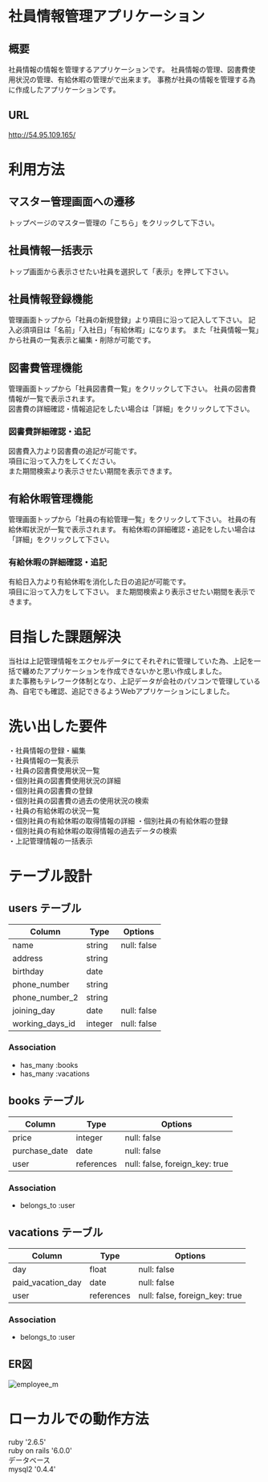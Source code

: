# 社員情報管理アプリケーション

## 概要
社員情報の情報を管理するアプリケーションです。
社員情報の管理、図書費使用状況の管理、有給休暇の管理がで出来ます。
事務が社員の情報を管理する為に作成したアプリケーションです。

## URL
http://54.95.109.165/ 
  
# 利用方法  

## マスター管理画面への遷移
   トップページのマスター管理の「こちら」をクリックして下さい。

## 社員情報一括表示
   トップ画面から表示させたい社員を選択して「表示」を押して下さい。

## 社員情報登録機能
   管理画面トップから「社員の新規登録」より項目に沿って記入して下さい。
   記入必須項目は「名前」「入社日」「有給休暇」になります。
   また「社員情報一覧」から社員の一覧表示と編集・削除が可能です。

## 図書費管理機能
   管理画面トップから「社員図書費一覧」をクリックして下さい。 
   社員の図書費情報が一覧で表示されます。  
   図書費の詳細確認・情報追記をしたい場合は「詳細」をクリックして下さい。  

### 図書費詳細確認・追記
   図書費入力より図書費の追記が可能です。  
   項目に沿って入力をしてください。  
   また期間検索より表示させたい期間を表示できます。
   
## 有給休暇管理機能
   管理画面トップから「社員の有給管理一覧」をクリックして下さい。
   社員の有給休暇状況が一覧で表示されます。
   有給休暇の詳細確認・追記をしたい場合は「詳細」をクリックして下さい。

### 有給休暇の詳細確認・追記
   有給日入力より有給休暇を消化した日の追記が可能です。  
   項目に沿って入力をして下さい。
   また期間検索より表示させたい期間を表示できます。
   

# 目指した課題解決
  当社は上記管理情報をエクセルデータにてそれぞれに管理していた為、上記を一括で纏めたアプリケーションを作成できないかと思い作成しました。  
  また事務もテレワーク体制となり、上記データが会社のパソコンで管理している為、自宅でも確認、追記できるようWebアプリケーションにしました。

# 洗い出した要件
  ・社員情報の登録・編集  
  ・社員情報の一覧表示  
  ・社員の図書費使用状況一覧  
  ・個別社員の図書費使用状況の詳細  
  ・個別社員の図書費の登録  
  ・個別社員の図書費の過去の使用状況の検索  
  ・社員の有給休暇の状況一覧  
  ・個別社員の有給休暇の取得情報の詳細
  ・個別社員の有給休暇の登録  
  ・個別社員の有給休暇の取得情報の過去データの検索  
  ・上記管理情報の一括表示  

# テーブル設計

## users テーブル


| Column                  | Type    | Options                  |
| ------------------------| ------- | ------------------------ |
| name                    | string  | null: false              |
| address                 | string  |                          |
| birthday                | date    |                          |
| phone_number            | string  |                          |
| phone_number_2          | string  |                          |
| joining_day             | date    | null: false              |
| working_days_id         | integer | null: false              |

### Association

- has_many :books
- has_many :vacations


## books テーブル

| Column                 | Type       | Options                        |
| ---------------------- | ---------- | ------------------------------ |
| price                  | integer    | null: false                    |
| purchase_date          | date       | null: false                    |
| user                   | references | null: false, foreign_key: true |

### Association
- belongs_to :user


## vacations テーブル

| Column                 | Type       | Options                        |
| ---------------------- | ---------- | ------------------------------ |
| day                    | float      | null: false                    |
| paid_vacation_day      | date       | null: false                    |
| user                   | references | null: false, foreign_key: true |

### Association
- belongs_to :user

## ER図
![employee_m](https://user-images.githubusercontent.com/77085699/120171547-1ec5b880-c23d-11eb-8fdd-31a5a502ec38.png)


# ローカルでの動作方法
  ruby '2.6.5'  
  ruby on rails  '6.0.0'  
  データベース  
  mysql2 '0.4.4' 
